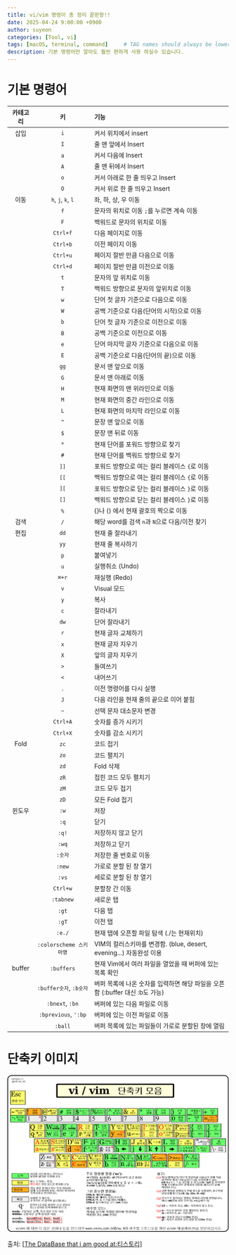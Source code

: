 ```yaml
---
title: vi/vim 명령어 총 정리 끝판왕!!
date: 2025-04-24 9:00:00 +0900
author: suyeon
categories: [Tool, vi]
tags: [macOS, terminal, command]     # TAG names should always be lowercase
description: 기본 명령어만 알아도 훨씬 편하게 사용 하실수 있습니다.
---
```


# 기본 명령어

|  카테고리  |          키           | 기능                                                  |
|:------:|:--------------------:|:----------------------------------------------------|
|   삽입   |         `i`          | 커서 위치에서 insert                                      |
|        |         `I`          | 줄 맨 앞에서 Insert                                      |
|        |         `a`          | 커서 다음에 Insert                                       |
 |        |         `A`          | 줄 맨 뒤에서 Insert                                      |
|        |         `o`          | 커서 아래로 한 줄 띄우고 Insert                               |
|        |         `O`          | 커서 위로 한 줄 띄우고 Insert                                |
|   이동   |  `h`, `j`, `k`, `l`  | 좌, 하, 상, 우 이동                                       |
|        |         `f`          | 문자의 위치로 이동 `;`를 누르면 계속 이동                           |
|        |         `F`          | 백워드로 문자의 위치로 이동                                     |
|        |       `Ctrl+f`       | 다음 페이지로 이동                                          |
|        |       `Ctrl+b`       | 이전 페이지 이동                                           |
|        |       `Ctrl+u`       | 페이지 절반 만큼 다음으로 이동                                   |
|        |       `Ctrl+d`       | 페이지 절반 만큼 이전으로 이동                                   |
|        |         `t`          | 문자의 앞 위치로 이동                                        |
|        |         `T`          | 백워드 방향으로 문자의 앞위치로 이동                                |
|        |         `w`          | 단어 첫 글자 기준으로 다음으로 이동                                |
|        |         `W`          | 공백 기준으로 다음(단어의 시작)으로 이동                             |
|        |         `b`          | 단어 첫 글자 기준으로 이전으로 이동                                |
|        |         `B`          | 공백 기준으로 이전으로 이동                                     |
|        |         `e`          | 단어 마지막 글자 기준으로 다음으로 이동                              |
|        |         `E`          | 공백 기준으로 다음(단어의 끝)으로 이동                              |
|        |         `gg`         | 문서 맨 앞으로 이동                                         |
|        |         `G`          | 문서 맨 아래로 이동                                         |
|        |         `H`          | 현재 화면의 맨 위라인으로 이동                                   |
|        |         `M`          | 현재 화면의 중간 라인으로 이동                                   |
|        |         `L`          | 현재 화면의 마지막 라인으로 이동                                  |
|        |         `^`          | 문장 맨 앞으로 이동                                         |
|        |         `$`          | 문장 맨 뒤로 이동                                          |
|        |         `*`          | 현재 단어를 포워드 방향으로 찾기                                  |
|        |         `#`          | 현재 단어를 백워드 방향으로 찾기                                  |
|        |         `]]`         | 포워드 방향으로 여는 컬리 블레이스 `{`로 이동                         |
|        |         `[[`         | 백워드 방향으로 여는 컬리 블레이스 `{`로 이동                         |
|        |         `][`         | 포워드 방향으로 닫는 컬리 블레이스 `}`로 이동                         |
|        |         `[]`         | 백워드 방향으로 닫는 컬리 블레이스 `}`로 이동                         |
|        |         `%`          | {}나 () 에서 현재 괄호의 짝으로 이동                             |
|   검색   |         `/`          | 해당 word를 검색 `n`과 `N`으로 다음/이전 찾기                     |
|   편집   |         `dd`         | 현재 줄 잘라내기                                           |
|        |         `yy`         | 현재 줄 복사하기                                           |
|        |         `p`          | 붙여넣기                                                |
|        |         `u`          | 실행취소 (Undo)                                         |
|        |        `⌘+r`         | 재실행 (Redo)                                          |
|        |         `v`          | Visual 모드                                           |
|        |         `y`          | 복사                                                  |
|        |         `c`          | 잘라내기                                                |
|        |         `dw`         | 단어 잘라내기                                             |
|        |         `r`          | 현재 글자 교체하기                                          |
|        |         `x`          | 현재 글자 지우기                                           |
|        |         `X`          | 앞의 글자 지우기                                           |
|        |         `>`          | 들여쓰기                                                |
|        |         `<`          | 내어쓰기                                                |
|        |         `.`          | 이전 명령어를 다시 실행                                       |
|        |         `J`          | 다음 라인을 현재 줄의 끝으로 이어 붙힘                              |
|        |         `~`          | 선택 문자 대소문자 변경                                       |
|        |       `Ctrl+A`       | 숫자를 증가 시키기                                          |
|        |       `Ctrl+X`       | 숫자를 감소 시키기                                          |
|  Fold  |         `zc`         | 코드 접기                                               |
|        |         `zo`         | 코드 펼치기                                              |
|        |         `zd`         | Fold 삭제                                             |
|        |         `zR`         | 접힌 코드 모두 펼치기                                        |
|        |         `zM`         | 코드 모두 접기                                            |
|        |         `zD`         | 모든 Fold 접기                                          |
|  윈도우   |         `:w`         | 저장                                                  |
|        |         `:q`         | 닫기                                                  |
|        |        `:q!`         | 저장하지 않고 닫기                                          |
|        |        `:wq`         | 저장하고 닫기                                             |
|        |        `:숫자`         | 저장한 줄 번호로 이동                                        |
|        |        `:new`        | 가로로 분할 된 창 열기                                       |
|        |        `:vs`         | 세로로 분할 된 창 열기                                       |
|        |       `Ctrl+w`       | 분할창 간 이동                                            |
|        |      `:tabnew`       | 새로운 탭                                               |
|        |        `:gt`         | 다음 탭                                                |
|        |        `:gT`         | 이전 탭                                                |
|        |        `:e./`        | 현재 탭에 오픈할 파일 탐색 (./는 현재위치)                          | 
|        | `:colorscheme 스키마명`  | VIM의 컬러스키마를 변경함. (blue, desert, evening...) 자동완성 이용 |
| buffer |      `:buffers`      | 현재 Vim에서 여러 파일을 열었을 때 버퍼에 있는 목록 확인                  |
|        | `:buffer숫자`, `:b숫자`  | 버퍼 목록에 나온 숫자를 입력하면 해당 파일을 오픈함 (:buffer 대신 :b도 가능)   |
|        |   `:bnext`, `:bn`    | 버퍼에 있는 다음 파일로 이동                                    |
|        | `:bprevious`, `':bp` | 버퍼에 있는 이전 파일로 이동                                    |
|        |       `:ball`        | 버퍼 목록에 있는 파일들이 가로로 분할된 창에 열림                        |

# 단축키 이미지
![vi, vim 단축키 모음](/assets/img/202504/240001001.png)

  
출처: [[The DataBase that i am good at:티스토리]](https://stricky.tistory.com/135)
